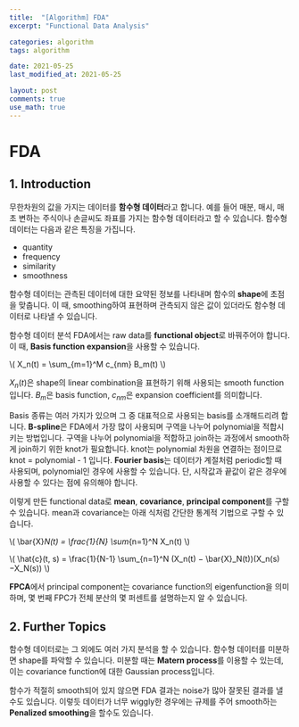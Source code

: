 ```yaml
---
title:  "[Algorithm] FDA"
excerpt: "Functional Data Analysis"

categories: algorithm
tags: algorithm

date: 2021-05-25
last_modified_at: 2021-05-25

layout: post
comments: true
use_math: true
---
```

# FDA

## 1. Introduction
무한차원의 값을 가지는 데이터를 **함수형 데이터**라고 합니다. 예를 들어 매분, 매시, 매초 변하는 주식이나 손글씨도 좌표를 가지는 함수형 데이터라고 할 수 있습니다. 함수형 데이터는 다음과 같은 특징을 가집니다.

* quantity
* frequency
* similarity
* smoothness

함수형 데이터는 관측된 데이터에 대한 요약된 정보를 나타내며 함수의 **shape**에 초점을 맞춥니다. 이 때, smoothing하여 표현하며 관측되지 않은 값이 있더라도 함수형 데이터로 나타낼 수 있습니다.


함수형 데이터 분석 FDA에서는 raw data를 **functional object**로 바꿔주어야 합니다. 이 때, **Basis function expansion**을 사용할 수 있습니다. 

\\( X_n(t) = \sum_{m=1}^M c_{nm} B_m(t) \\)

$X_n(t)$은 shape의 linear combination을 표현하기 위해 사용되는 smooth function입니다. $B_m$은 basis function, $c_{nm}$은 expansion coefficient를 의미합니다. 

Basis 종류는 여러 가지가 있으며 그 중 대표적으로 사용되는 basis를 소개해드리려 합니다. **B-spline**은 FDA에서 가장 많이 사용되며 구역을 나누어 polynomial을 적합시키는 방법입니다. 구역을 나누어 polynomial을 적합하고 join하는 과정에서 smooth하게 join하기 위한 knot가 필요합니다. knot는 polynomial 차원을 연결하는 점이므로 knot = polynomial - 1 입니다. **Fourier basis**는 데이터가 계절처럼 periodic할 때 사용되며, polynomial인 경우에 사용할 수 있습니다. 단, 시작값과 끝값이 같은 경우에 사용할 수 있다는 점에 유의해야 합니다. 


이렇게 만든 functional data로 **mean**, **covariance**, **principal component**를 구할 수 있습니다. mean과 covariance는 아래 식처럼 간단한 통계적 기법으로 구할 수 있습니다.

\\( \bar{X}_N(t) = \frac{1}{N} \sum_{n=1}^N X_n(t) \\)

\\( \hat{c}(t, s) = \frac{1}{N-1} \sum_{n=1}^N (X_n(t) − \bar{X}_N(t))(X_n(s) −X_N(s)) \\)

**FPCA**에서 principal component는 covariance function의 eigenfunction을 의미하며, 몇 번째 FPC가 전체 분산의 몇 퍼센트를 설명하는지 알 수 있습니다.


## 2. Further Topics

함수형 데이터로는 그 외에도 여러 가지 분석을 할 수 있습니다. 함수형 데이터를 미분하면 shape를 파악할 수 있습니다. 미분할 때는 **Matern process**를 이용할 수 있는데, 이는 covariance function에 대한 Gaussian process입니다.

함수가 적절히 smooth되어 있지 않으면 FDA 결과는 noise가 많아 잘못된 결과를 낼 수도 있습니다. 이렇듯 데이터가 너무 wiggly한 경우에는 규제를 주어 smooth하는 **Penalized smoothing**을 할수도 있습니다. 
